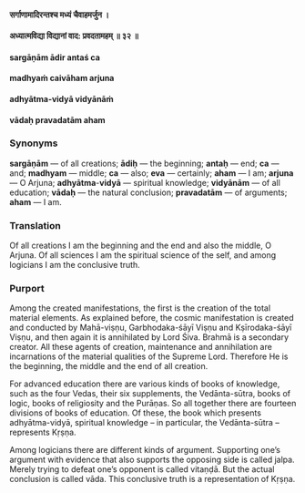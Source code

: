 #### सर्गाणामादिरन्तश्च मध्यं चैवाहमर्जुन ।
#### अध्यात्मविद्या विद्यानां वाद: प्रवदतामहम् ॥ ३२ ॥

#### sargāṇām ādir antaś ca
#### madhyaṁ caivāham arjuna
#### adhyātma-vidyā vidyānāṁ
#### vādaḥ pravadatām aham

### Synonyms

**sargāṇām** — of all creations; **ādiḥ** — the beginning; **antaḥ** — end; **ca** — and; **madhyam** — middle; **ca** — also; **eva** — certainly; **aham** — I am; **arjuna** — O Arjuna; **adhyātma**-**vidyā** — spiritual knowledge; **vidyānām** — of all education; **vādaḥ** — the natural conclusion; **pravadatām** — of arguments; **aham** — I am.

### Translation

Of all creations I am the beginning and the end and also the middle, O Arjuna. Of all sciences I am the spiritual science of the self, and among logicians I am the conclusive truth.

### Purport

Among the created manifestations, the first is the creation of the total material elements. As explained before, the cosmic manifestation is created and conducted by Mahā-viṣṇu, Garbhodaka-śāyī Viṣṇu and Kṣīrodaka-śāyī Viṣṇu, and then again it is annihilated by Lord Śiva. Brahmā is a secondary creator. All these agents of creation, maintenance and annihilation are incarnations of the material qualities of the Supreme Lord. Therefore He is the beginning, the middle and the end of all creation.

For advanced education there are various kinds of books of knowledge, such as the four Vedas, their six supplements, the Vedānta-sūtra, books of logic, books of religiosity and the Purāṇas. So all together there are fourteen divisions of books of education. Of these, the book which presents adhyātma-vidyā, spiritual knowledge – in particular, the Vedānta-sūtra – represents Kṛṣṇa.

Among logicians there are different kinds of argument. Supporting one’s argument with evidence that also supports the opposing side is called jalpa. Merely trying to defeat one’s opponent is called vitaṇḍā. But the actual conclusion is called vāda. This conclusive truth is a representation of Kṛṣṇa.